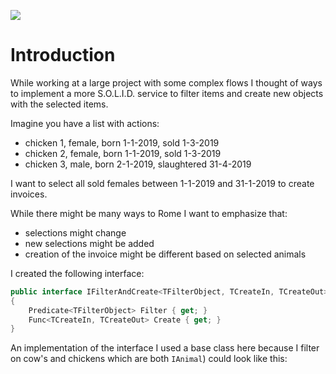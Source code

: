 ![](https://github.com/jacobduijzer/Spielerei/workflows/SolidFarm/badge.svg) 

# Introduction

While working at a large project with some complex flows I thought of ways to implement a more S.O.L.I.D. service to filter items and create new objects with the selected items.

Imagine you have a list with actions:

- chicken 1, female, born 1-1-2019, sold 1-3-2019
- chicken 2, female, born 1-1-2019, sold 1-3-2019
- chicken 3, male, born 2-1-2019, slaughtered 31-4-2019

I want to select all sold females between 1-1-2019 and 31-1-2019 to create invoices.

While there might be many ways to Rome I want to emphasize that:

- selections might change
- new selections might be added
- creation of the invoice might be different based on selected animals

I created the following interface:

```csharp
public interface IFilterAndCreate<TFilterObject, TCreateIn, TCreateOut>
{
    Predicate<TFilterObject> Filter { get; }
    Func<TCreateIn, TCreateOut> Create { get; }
}
```

An implementation of the interface I used a base class here because I filter on cow's and chickens which are both ```IAnimal```) could look like this:

```csharp
```

```csharp
```
